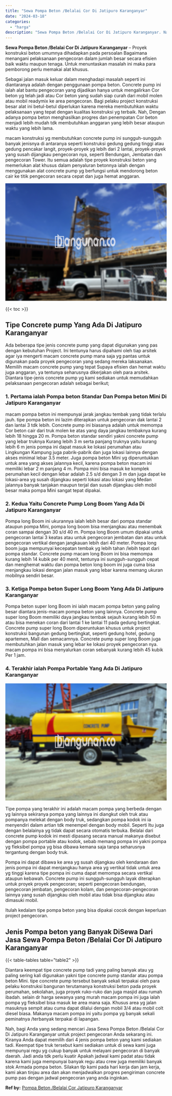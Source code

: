 ```yaml
---
title: "Sewa Pompa Beton /Belalai Cor Di Jatipuro Karanganyar"
date: "2024-03-18"
categories: 
  - "harga"
description: "Sewa Pompa Beton /Belalai Cor Di Jatipuro Karanganyar. Nah, bagi Anda yang sedang mencari Jasa Sewa Pompa Beton /Belalai Cor Di Jatipuro Karanganyar untuk pr..."
---
```


**Sewa Pompa Beton /Belalai Cor Di Jatipuro Karanganyar** – Proyek konstruksi beton umumnya dihadapkan pada persoalan Bagaimana menangani pelaksanaan pengecoran dalam jumlah besar secara efisien baik waktu maupun tenaga. Untuk menuntaskan masalah ini maka para pemborong perlu memakai alat khusus.

Sebagai jalan masuk keluar dalam menghadapi masalah seperti ini diantaranya adalah dengan penggunaan pompa beton. Concrete pump ini ialah alat bantu pengecoran yang dijadikan hanya untuk mengalirkan Cor beton yg telah jadi atau Cor beton yang sudah siap curah dari mobil molen atau mobil readymix ke area pengecoran. Bagi pelaku project konstruksi besar alat ini betul-betul diperlukan karena mereka membutuhkan waktu pelaksanaan yang tepat dengan kualitas konstruksi yg terbaik. Nah, Dengan adanya pompa beton menghasilkan progres dan penempatan Cor beton menjadi lebih mudah tdk membutuhkan anggaran yang lebih besar ataupun waktu yang lebih lama.

macam konstruksi yg membutuhkan concrete pump ini sungguh-sungguh banyak jenisnya di antaranya seperti konstruksi gedung gedung tinggi atau gedung pencakar langit, proyek-proyek yg lebih dari 2 lantai, proyek-proyek yang susah dijangkau pengecoran nya, seperti Bendungan, Jembatan dan pengecoran Tower. Itu semua adalah tipe proyek konstruksi beton yang memerlukan alat khusus dalam penyaluran betonnya ialah dengan menggunakan alat concrete pump yg berfungsi untuk mendorong beton cair ke titik pengecoran secara cepat dan juga hemat anggaran.

![Sewa Pompa Beton /Belalai Cor Di Jatipuro Karanganyar](/images/sewa-concrete-pump-15.png)

{{< toc >}}

## Tipe Concrete pump Yang Ada Di Jatipuro Karanganyar

Ada beberapa tipe jenis concrete pump yang dapat digunakan yang pas dengan kebutuhan Project. Ini tentunya harus dipahami oleh tiap arsitek agar iya mengerti macam concrete pump mana saja yg pantas untuk digunakan pada proyek pengecoran yang sedang mereka laksanakan. Memilih macam concrete pump yang tepat Supaya efisien dan hemat waktu juga anggaran, ya tentunya seharusnya dikerjakan oleh para arsitek. Diantara tipe-jenis concrete pump yg kami sediakan untuk memudahkan pelaksanaan pengecoran adalah sebagai berikut;

### 1\. Pertama ialah Pompa beton Standar Dan Pompa beton Mini Di Jatipuro Karanganyar

macam pompa beton ini mempunyai jarak jangkau tembak yang tidak terlalu jauh. tipe pompa beton ini lazim diterapkan untuk pengecoran dak lantai 2 dan lantai 3 tdk lebih. Concrete pump ini biasanya adalah untuk memompa Cor beton cair dari truk molen ke atas yang daya jangkau tembaknya kurang lebih 18 hingga 20 m. Pompa beton standar sendiri yakni concrete pump yang lebar truknya Kurang lebih 3 m serta panjang truknya yaitu kurang lebih 6 m jenis pompa ini dapat masuk ke lokasi perumahan atau Lingkungan Kampung juga pabrik-pabrik dan juga lokasi lainnya dengan akses minimal lebar 3.5 meter. Juga pompa beton Mini yg diperuntukkan untuk area yang akses jalannya kecil, karena pompa beton macam ini memiliki lebar 2 m panjang 4 m. Pompa mini bisa masuk ke komplek perumahan kecil dengan lebar adalah 2.5 s/d dengan 3 m dan juga dapat ke lokasi-area yg susah dijangkau seperti lokasi atau lokasi yang Medan jalannya banyak tanjakan maupun terjal dan susah dijangkau oleh mobil besar maka pompa Mini sangat tepat dipakai.

### 2\. Kedua Yaitu Concrete Pump Long Boom Yang Ada Di Jatipuro Karanganyar

Pompa long Boom ini ukurannya ialah lebih besar dari pompa standar ataupun pompa Mini, pompa long boom bisa menjangkau atau menembak coran sampai dengan 30 s/d 40 m. Pompa long Boom umum dipakai untuk pengecoran lantai 3 keatas atau untuk pengecoran jembatan dan atau untuk pengecoran vertikal dengan jangkauan lebih dari 40 meter. Pompa long boom juga mempunyai kecepatan tembak yg lebih tahan /lebih tepat dari pompa standar. Concrete pump macam long Boom ini bisa memompa kurang lebih 14 kubik per 40 menit, tentunya ini sungguh-sungguh cepat dan menghemat waktu dan pompa beton long boom ini juga cuma bisa menjangkau lokasi dengan jalan masuk yang lebar karena memang ukuran mobilnya sendiri besar.

### 3\. Ketiga Pompa beton Super Long Boom Yang Ada Di Jatipuro Karanganyar

Pompa beton super long Boom ini ialah macam pompa beton yang paling besar diantara jenis-macam pompa beton yang lainnya. Concrete pump super long Boom memiliki daya jangkau tembak sejauh kurang lebih 50 m atau bisa menekan coran dari lantai 1 ke lantai 11 pada gedung bertingkat. Concrete pump super long Boom diperuntukan khusus untuk project konstruksi bangunan gedung bertingkat, seperti gedung hotel, gedung apartemen, Mall dan semacamnya. Concrete pump super long Boom juga membutuhkan jalan masuk yang lebar ke lokasi proyek pengecoran nya. macam pompa ini bisa menyalurkan coran sebanyak kurang lebih 45 kubik Per 1 jam.

### 4\. Terakhir ialah Pompa Portable Yang Ada Di Jatipuro Karanganyar

![Sewa Pompa Beton /Belalai Cor Di Jatipuro Karanganyar](/images/sewa-concrete-pump-09.png)

Tipe pompa yang terakhir ini adalah macam pompa yang berbeda dengan yg lainnya sekiranya pompa yang lainnya ini diangkut oleh truk atau pompanya melekat dengan body truk, sedangkan pompa kodok ini ia menyendiri dalam artian tdk menempel dengan body mobil. Seperti Itu juga dengan belalainya yg tidak dapat secara otomatis terbuka. Belalai dari concrete pump kodok ini mesti dipasang secara manual makanya disebut dengan pompa portable atau kodok, sebab memang pompa ini yakni pompa yg fleksibel pompa yg bisa dibawa kemana saja tanpa seharusnya tergantung dengan body truk.

Pompa ini dapat dibawa ke area yg susah dijangkau oleh kendaraan dan jenis pompa ini dapat menjangkau hanya area yg vertikal tidak untuk area yg tinggi karena tipe pompa ini cuma dapat memompa secara vertikal ataupun kebawah. Concrete pump ini sungguh-sungguh layak diterapkan untuk proyek proyek pengecoran; seperti pengecoran bendungan, pengecoran jembatan, pengecoran kolam, dan pengecoran-pengecoran lainnya yang susah dijangkau oleh mobil atau tidak bisa dijangkau atau dimasuki mobil.

Itulah kedalam tipe pompa beton yang bisa dipakai cocok dengan keperluan project pengecoran.

## Jenis Pompa beton yang Banyak DiSewa Dari Jasa Sewa Pompa Beton /Belalai Cor Di Jatipuro Karanganyar

{{< table-tables table="table2" >}}

Diantara keempat tipe concrete pump tadi yang paling banyak atau yg paling sering kali digunakan yakni tipe concrete pump standar atau pompa beton Mini. tipe concrete pump tersebut banyak sekali terpakai oleh para pelaku konstruksi bangunan terutamanya konstruksi beton pada proyek perumahan, sekolahan, juga proyek ruko-ruko dan juga masjid atau rumah ibadah. selain dr harga sewanya yang murah macam pompa ini juga ialah pompa yg fleksibel bisa masuk ke area mana saja. Khusus area yg jalan masuknya sempit atau cuma dapat dilalui dengan mobil 3/4 atau mobil colt diesel biasa. Makanya macam pompa ini yaitu pompa yg banyak sekali peminatnya /terbanyak terpakai di lapangan.

Nah, bagi Anda yang sedang mencari Jasa Sewa Pompa Beton /Belalai Cor Di Jatipuro Karanganyar untuk project pengecoran Anda sekarang ini. Kiranya Anda dapat memilih dari 4 jenis pompa beton yang kami sediakan tadi. Keempat tipe truk tersebut kami sediakan untuk di sewa kami juga mempunyai regu yg cukup banyak untuk melayani pengecoran di banyak daerah. Jadi anda tdk perlu kuatir Apakah jadwal kami padat atau tidak karena kami juga mempunyai banyak regu atau crew juga memiliki banyak stok Armada pompa beton. Silakan tlp kami pada hari kerja dan jam kerja, kami akan tinjau area dan akan menjadwalkan progres pengiriman concrete pump pas dengan jadwal pengecoran yang anda inginkan.

**Ref by:** [Pompa Beton /Belalai Cor Jatipuro Karanganyar](https://id.wikipedia.org/wiki/Pompa)
